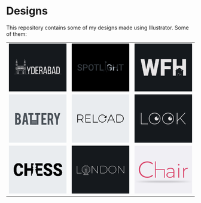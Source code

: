 # Designs
This repository contains some of my designs made using Illustrator.
Some of them:
<table>
    <tr>
      <td><img src="2020-12/png/20.12.2020.png"></td>
      <td><img src="2020-11/png/21.11.2020.png"></td>
      <td><img src="2021-01/png/05.01.2021.png"></td>
    </tr>
    <tr>
      <td><img src="2020-11/png/28.11.2020.png"></td>
      <td><img src="2020-11/png/25.11.2020.png"></td>
      <td><img src="2021-01/png/16.01.2021.png"></td>
    </tr>
    <tr>
      <td><img src="2020-11/png/20.11.2020.png"></td>
      <td><img src="2020-12/png/16.12.2020.png"></td>
      <td><img src="2020-11/png/17.11.2020.png"></td>
    </tr>
</table>
